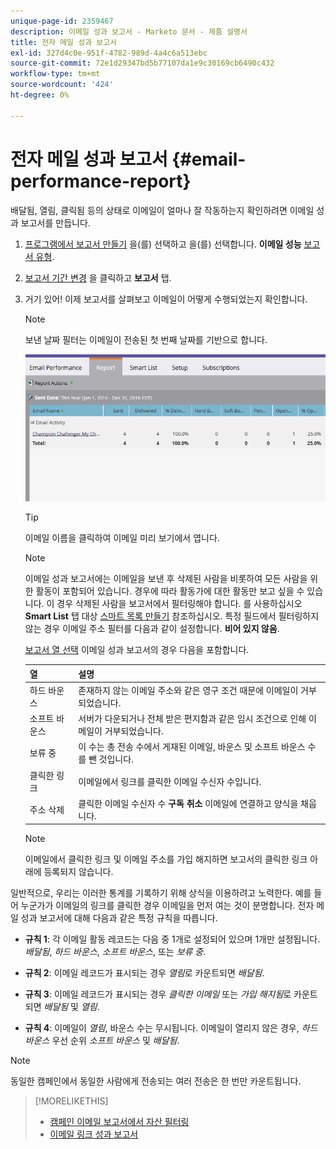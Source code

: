 ```yaml
---
unique-page-id: 2359467
description: 이메일 성과 보고서 - Marketo 문서 - 제품 설명서
title: 전자 메일 성과 보고서
exl-id: 327d4c0e-951f-4782-989d-4a4c6a513ebc
source-git-commit: 72e1d29347bd5b77107da1e9c30169cb6490c432
workflow-type: tm+mt
source-wordcount: '424'
ht-degree: 0%

---
```


# 전자 메일 성과 보고서 {#email-performance-report}

배달됨, 열림, 클릭됨 등의 상태로 이메일이 얼마나 잘 작동하는지 확인하려면 이메일 성과 보고서를 만듭니다.

1. [프로그램에서 보고서 만들기](/help/marketo/product-docs/reporting/basic-reporting/creating-reports/create-a-report-in-a-program.md) 을(를) 선택하고 을(를) 선택합니다. **이메일 성능** [보고서 유형](/help/marketo/product-docs/reporting/basic-reporting/report-types/report-type-overview.md).
1. [보고서 기간 변경](/help/marketo/product-docs/reporting/basic-reporting/editing-reports/change-a-report-time-frame.md) 을 클릭하고 **보고서** 탭.
1. 거기 있어! 이제 보고서를 살펴보고 이메일이 어떻게 수행되었는지 확인합니다.

   >[!NOTE]
   >
   >보낸 날짜 필터는 이메일이 전송된 첫 번째 날짜를 기반으로 합니다.

   ![](assets/email-performance-report.png)

   >[!TIP]
   >
   >이메일 이름을 클릭하여 이메일 미리 보기에서 엽니다.

   >[!NOTE]
   >
   >이메일 성과 보고서에는 이메일을 보낸 후 삭제된 사람을 비롯하여 모든 사람을 위한 활동이 포함되어 있습니다. 경우에 따라 활동가에 대한 활동만 보고 싶을 수 있습니다. 이 경우 삭제된 사람을 보고서에서 필터링해야 합니다. 를 사용하십시오 **Smart List** 탭 대상 [스마트 목록 만들기](/help/marketo/product-docs/core-marketo-concepts/smart-lists-and-static-lists/creating-a-smart-list/create-a-smart-list.md) 참조하십시오. 특정 필드에서 필터링하지 않는 경우 이메일 주소 필터를 다음과 같이 설정합니다. **비어 있지 않음**.

   [보고서 열 선택](/help/marketo/product-docs/reporting/basic-reporting/editing-reports/select-report-columns.md) 이메일 성과 보고서의 경우 다음을 포함합니다.

   | 열 | 설명 |
   |---|---|
   | 하드 바운스 | 존재하지 않는 이메일 주소와 같은 영구 조건 때문에 이메일이 거부되었습니다. |
   | 소프트 바운스 | 서버가 다운되거나 전체 받은 편지함과 같은 임시 조건으로 인해 이메일이 거부되었습니다. |
   | 보류 중 | 이 수는 총 전송 수에서 게재된 이메일, 바운스 및 소프트 바운스 수를 뺀 것입니다. |
   | 클릭한 링크 | 이메일에서 링크를 클릭한 이메일 수신자 수입니다. |
   | 주소 삭제 | 클릭한 이메일 수신자 수 **구독 취소** 이메일에 연결하고 양식을 채웁니다. |

   >[!NOTE]
   >
   >이메일에서 클릭한 링크 및 이메일 주소를 가입 해지하면 보고서의 클릭한 링크 아래에 등록되지 않습니다.

일반적으로, 우리는 이러한 통계를 기록하기 위해 상식을 이용하려고 노력한다. 예를 들어 누군가가 이메일의 링크를 클릭한 경우 이메일을 먼저 여는 것이 분명합니다. 전자 메일 성과 보고서에 대해 다음과 같은 특정 규칙을 따릅니다.

* **규칙 1**: 각 이메일 활동 레코드는 다음 중 1개로 설정되어 있으며 1개만 설정됩니다. _배달됨_, _하드 바운스_, _소프트 바운스_, 또는 _보류 중_.

* **규칙 2**: 이메일 레코드가 표시되는 경우 *열림*&#x200B;로 카운트되면 *배달됨*.

* **규칙 3**: 이메일 레코드가 표시되는 경우 _클릭한 이메일_ 또는 _가입 해지됨_&#x200B;로 카운트되면 _배달됨_ 및 _열림_.

* **규칙 4**: 이메일이 _열림_, 바운스 수는 무시됩니다. 이메일이 열리지 않은 경우, _하드 바운스_ 우선 순위 _소프트 바운스_ 및 _배달됨_.

>[!NOTE]
>
>동일한 캠페인에서 동일한 사람에게 전송되는 여러 전송은 한 번만 카운트됩니다.

>[!MORELIKETHIS]
>
>* [캠페인 이메일 보고서에서 자산 필터링](/help/marketo/product-docs/reporting/basic-reporting/report-activity/filter-assets-in-a-campaign-email-reports.md)
>* [이메일 링크 성과 보고서](/help/marketo/product-docs/email-marketing/email-programs/email-program-data/email-link-performance-report.md)

